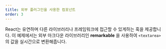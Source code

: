 ```yaml
---
title: 외부 플러그인을 사용한 컴포넌트
order: 3
---
```


React는 유연하며 다른 라이브러리나 프레임워크에 접근할 수 있게하는 훅을 제공합니다. 이 예제에서는 외부 마크다운 라이브러리인 **remarkable** 을 사용하여 `<textarea>` 의 값을 실시간으로 변환해줍니다.